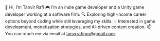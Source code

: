 👋 Hi, I’m Tanvir Rafi
    🎮 I’m an indie game developer and a Unity game developer working at a software firm.
    🔍 Exploring high-income career options beyond coding while still leveraging my skills.
    💡 Interested in game development, monetization strategies, and AI-driven content creation.
    📫 You can reach me via email at tanvrrafipro@gmail.com.

<!---
TanvirRafi130/TanvirRafi130 is a ✨ special ✨ repository because its `README.md` (this file) appears on your GitHub profile.
You can click the Preview link to take a look at your changes.
--->
